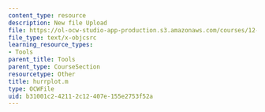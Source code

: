 ```yaml
---
content_type: resource
description: New file Upload
file: https://ol-ocw-studio-app-production.s3.amazonaws.com/courses/12-811-tropical-meteorology-spring-2011/b31001c242112c12407e155e2753f52a_hurrplot.m
file_type: text/x-objcsrc
learning_resource_types:
- Tools
parent_title: Tools
parent_type: CourseSection
resourcetype: Other
title: hurrplot.m
type: OCWFile
uid: b31001c2-4211-2c12-407e-155e2753f52a
---
```

